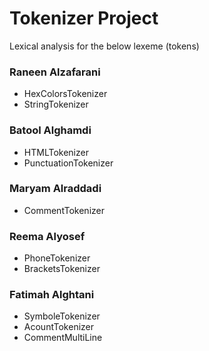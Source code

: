 # Tokenizer Project

Lexical analysis for the below lexeme (tokens)

       
### Raneen Alzafarani
- HexColorsTokenizer
- StringTokenizer

### Batool Alghamdi
- HTMLTokenizer
- PunctuationTokenizer

### Maryam Alraddadi
- CommentTokenizer

### Reema Alyosef
- PhoneTokenizer
- BracketsTokenizer

### Fatimah Alghtani
- SymboleTokenizer
- AcountTokenizer
- CommentMultiLine
